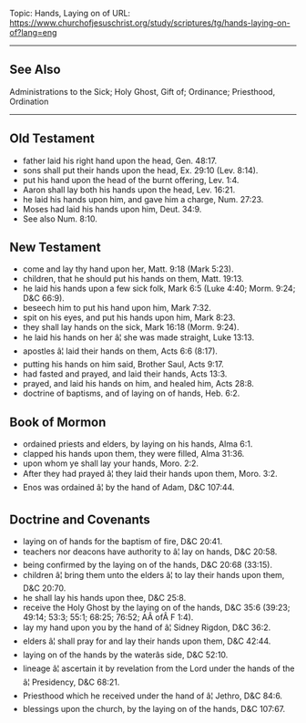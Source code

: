 Topic: Hands, Laying on of
URL: https://www.churchofjesuschrist.org/study/scriptures/tg/hands-laying-on-of?lang=eng

---

## See Also

Administrations to the Sick; Holy Ghost, Gift of; Ordinance; Priesthood, Ordination

---

## Old Testament

- father laid his right hand upon the head, Gen. 48:17.
- sons shall put their hands upon the head, Ex. 29:10 (Lev. 8:14).
- put his hand upon the head of the burnt offering, Lev. 1:4.
- Aaron shall lay both his hands upon the head, Lev. 16:21.
- he laid his hands upon him, and gave him a charge, Num. 27:23.
- Moses had laid his hands upon him, Deut. 34:9.
- See also Num. 8:10.

## New Testament

- come and lay thy hand upon her, Matt. 9:18 (Mark 5:23).
- children, that he should put his hands on them, Matt. 19:13.
- he laid his hands upon a few sick folk, Mark 6:5 (Luke 4:40; Morm. 9:24; D&C 66:9).
- beseech him to put his hand upon him, Mark 7:32.
- spit on his eyes, and put his hands upon him, Mark 8:23.
- they shall lay hands on the sick, Mark 16:18 (Morm. 9:24).
- he laid his hands on her â¦ she was made straight, Luke 13:13.
- apostles â¦ laid their hands on them, Acts 6:6 (8:17).
- putting his hands on him said, Brother Saul, Acts 9:17.
- had fasted and prayed, and laid their hands, Acts 13:3.
- prayed, and laid his hands on him, and healed him, Acts 28:8.
- doctrine of baptisms, and of laying on of hands, Heb. 6:2.

## Book of Mormon

- ordained priests and elders, by laying on his hands, Alma 6:1.
- clapped his hands upon them, they were filled, Alma 31:36.
- upon whom ye shall lay your hands, Moro. 2:2.
- After they had prayed â¦ they laid their hands upon them, Moro. 3:2.
- Enos was ordained â¦ by the hand of Adam, D&C 107:44.

## Doctrine and Covenants

- laying on of hands for the baptism of fire, D&C 20:41.
- teachers nor deacons have authority to â¦ lay on hands, D&C 20:58.
- being confirmed by the laying on of the hands, D&C 20:68 (33:15).
- children â¦ bring them unto the elders â¦ to lay their hands upon them, D&C 20:70.
- he shall lay his hands upon thee, D&C 25:8.
- receive the Holy Ghost by the laying on of the hands, D&C 35:6 (39:23; 49:14; 53:3; 55:1; 68:25; 76:52; AÂ ofÂ F 1:4).
- lay my hand upon you by the hand of â¦ Sidney Rigdon, D&C 36:2.
- elders â¦ shall pray for and lay their hands upon them, D&C 42:44.
- laying on of the hands by the waterâs side, D&C 52:10.
- lineage â¦ ascertain it by revelation from the Lord under the hands of the â¦ Presidency, D&C 68:21.
- Priesthood which he received under the hand of â¦ Jethro, D&C 84:6.
- blessings upon the church, by the laying on of the hands, D&C 107:67.

